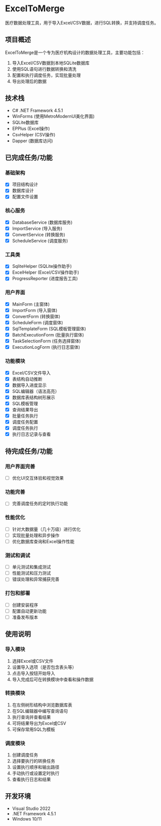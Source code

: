 # ExcelToMerge

医疗数据处理工具，用于导入Excel/CSV数据，进行SQL转换，并支持调度任务。

## 项目概述

ExcelToMerge是一个专为医疗机构设计的数据处理工具，主要功能包括：

1. 导入Excel/CSV数据到本地SQLite数据库
2. 使用SQL语句进行数据转换和清洗
3. 配置和执行调度任务，实现批量处理
4. 导出处理后的数据

## 技术栈

- C# .NET Framework 4.5.1
- WinForms (使用MetroModernUI美化界面)
- SQLite数据库
- EPPlus (Excel操作)
- CsvHelper (CSV操作)
- Dapper (数据库访问)

## 已完成任务/功能

### 基础架构
- [x] 项目结构设计
- [x] 数据库设计
- [x] 配置文件设置

### 核心服务
- [x] DatabaseService (数据库服务)
- [x] ImportService (导入服务)
- [x] ConvertService (转换服务)
- [x] ScheduleService (调度服务)

### 工具类
- [x] SqliteHelper (SQLite操作助手)
- [x] ExcelHelper (Excel/CSV操作助手)
- [x] ProgressReporter (进度报告工具)

### 用户界面
- [x] MainForm (主窗体)
- [x] ImportForm (导入窗体)
- [x] ConvertForm (转换窗体)
- [x] ScheduleForm (调度窗体)
- [x] SqlTemplateForm (SQL模板管理窗体)
- [x] BatchExecutionForm (批量执行窗体)
- [x] TaskSelectionForm (任务选择窗体)
- [x] ExecutionLogForm (执行日志窗体)

### 功能模块
- [x] Excel/CSV文件导入
- [x] 表结构自动推断
- [x] 数据导入进度显示
- [x] SQL编辑器（语法高亮）
- [x] 数据库表结构树形展示
- [x] SQL模板管理
- [x] 查询结果导出
- [x] 批量任务执行
- [x] 调度任务配置
- [x] 调度任务执行
- [x] 执行日志记录与查看

## 待完成任务/功能

### 用户界面完善
- [ ] 优化UI交互体验和视觉效果

### 功能完善
- [ ] 完善调度任务的定时执行功能

### 性能优化
- [ ] 针对大数据量（几十万级）进行优化
- [ ] 实现批量处理和异步操作
- [ ] 优化数据库查询和Excel操作性能

### 测试和调试
- [ ] 单元测试和集成测试
- [ ] 性能测试和压力测试
- [ ] 错误处理和异常捕获完善

### 打包和部署
- [ ] 创建安装程序
- [ ] 配置自动更新功能
- [ ] 准备发布版本

## 使用说明

### 导入模块
1. 选择Excel或CSV文件
2. 设置导入选项（是否包含表头等）
3. 点击导入按钮开始导入
4. 导入完成后可在转换模块中查看和操作数据

### 转换模块
1. 在左侧树形结构中浏览数据库表
2. 在SQL编辑器中编写查询语句
3. 执行查询并查看结果
4. 可将结果导出为Excel或CSV
5. 可保存常用SQL为模板

### 调度模块
1. 创建调度任务
2. 选择要执行的转换任务
3. 设置执行顺序和输出路径
4. 手动执行或设置定时执行
5. 查看执行日志和结果

## 开发环境
- Visual Studio 2022
- .NET Framework 4.5.1
- Windows 10/11 